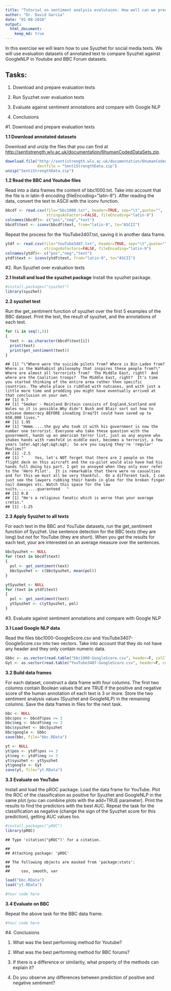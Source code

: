 ```yaml
---
title: "Tutorial on sentiment analysis evalutaion. How well can we predict sentiment in text?"
author: "Dr. David Garcia"
date: "01-08-2018"
output:
  html_document:
    keep_md: true
---
```


In this exercise we will learn how to use Syuzhet for social media texts. We will use evaluation datasets of annotated text to compare Syuzhet against GoogleNLP in Youtube and BBC Forum datasets.


## Tasks:

1. Download and prepare evaluation texts

2. Run Syuzhet over evaluation texts

3. Evaluate against sentiment annotations and compare with Google NLP

4. Conclusions

#1. Download and prepare evaluation texts

**1.1 Download annotated datasets**

Download and unzip the files that you can find at http://sentistrength.wlv.ac.uk/documentation/6humanCodedDataSets.zip. 

```r
download.file("http://sentistrength.wlv.ac.uk/documentation/6humanCodedDataSets.zip", 
              destfile = "SentiStrengthData.zip")
unzip("SentiStrengthData.zip")
```

**1.2 Read the BBC and Youtube files**

Read into a data frames the content of bbc1000.txt. Take into account that the file is in latin-9 encoding (fileEncoding="latin-9"). After reading the data, convert the text to ASCII with the iconv function.


```r
bbcdf <- read.csv(file="bbc1000.txt", header=TRUE, sep="\t",quote="", 
                  stringsAsFactors=FALSE, fileEncoding="latin-9")
colnames(bbcdf)<- c("pos","neg","text")
bbcdf$text <- iconv(bbcdf$text, from="latin-9", to="ASCII")
```

Repeat the process for the YouTube3407.txt, saving it in another data frame.


```r
ytdf <- read.csv(file="YouTube3407.txt", header=TRUE, sep="\t",quote="", 
                 stringsAsFactors=FALSE, fileEncoding="latin-9")
colnames(ytdf)<- c("pos","neg","text")
ytdf$text <- iconv(ytdf$text, from="latin-9", to="ASCII")
```


#2. Run Syuzhet over evaluation texts

**2.1 Install and load the syuzhet package**
Install the syuzhet package. 


```r
#install.packages("syuzhet")
library(syuzhet)
```

**2.2 syuzhet test**

Run the get_sentiment function of syuzhet over the first 5 examples of the BBC dataset. Print the text, the result of syuzhet, and the annotations of each text.


```r
for (i in seq(1,5))
{
  text <- as.character(bbcdf$text[i])
  print(text)
  print(get_sentiment(text))
}
```

```
## [1] "\"Where were the suicide pilots from? Where is Bin Laden from? Where is the Wahhabist philosophy that inspires these people from?\"  Where are almost all terrorists from?  The Middle East, right?  And where are the Coalition troops?  The Middle East, right?  It's time you started thinking of the entire area rather then specific countries. The whole place is riddled with nutcases, and with just a little more time and prodding you might have eventually arrived at that conclusion on your own."
## [1] 0.7
## [1] "Smoker - Mainland Britain consists of England,Scotland and Wales so it is possible.Why didn't Bush and Blair sort out how to achieve democracy BEFORE invading Iraq?It could have saved up to 650,000 lives."
## [1] 1.95
## [1] "Hmmm.....the guy who took it with his government is now the number one terrorist. Everyone who take these question with the government, hands up on american terror list, just as any anyone who shakes hands with rumsfeld in middle east, becomes a terrorist, a few years later.&gt;&gt;&gt;&gt;  So are you saying they're 'regular' Muslims?"
## [1] -2.5
## [1] "     Yes, let's NOT forget that there are 2 people on the flight deck on this aircraft and the co-pilot would also have had his hands full doing his part. I get so annoyed when they only ever refer to the 'Hero Pilot'.  It is remarkable that there were no casualties and for this we must all be very thankful.  On a different tack, I can just see the lawyers rubbing their hands in glee for the broken finger nail damages etc. Watch this space for the law suits.........guaranteed   "
## [1] 0.8
## [1] "He's a religious fanatic which is worse than your average cretin."
## [1] -1.25
```


**2.3 Apply Syuzhet to all texts**

For each text in the BBC and YouTube datasets, run the get_sentiment function of Syuzhet. Use sentence detection for the BBC texts (they are long) but not for YouTube (they are short). When you get the results for each text, your are interested on an average measure over the sentences.


```r
bbcSyuzhet <- NULL
for (text in bbcdf$text)
{
  pol <- get_sentiment(text)
  bbcSyuzhet <- c(bbcSyuzhet, mean(pol))
}

ytSyuzhet <- NULL
for (text in ytdf$text)
{
  pol <- get_sentiment(text)
  ytSyuzhet <- c(ytSyuzhet, pol)
}
```

#3. Evaluate against sentiment annotations and compare with Google NLP

**3.1 Load Google NLP data**

Read the files bbc1000-GoogleScore.csv and YouTube3407-GoogleScore.csv into two vectors. Take into account that they do not have any header and they only contain numeric data.

```r
Gbbc <- as.vector(read.table("bbc1000-GoogleScore.csv", header=F, colClasses = "numeric")$V1)
Gyt <- as.vector(read.table("YouTube3407-GoogleScore.csv", header=F, colClasses = "numeric")$V1)
```


**3.2 Build data frames**

For each dataset, construct a data frame with four columns. The first two columns contain Boolean values that are TRUE if the positive and negative score of the human annotation of each text is 3 or more. Store the two sentiment analysis values (Syuzhet and GoogleNLP) in the remaining columns. Save the data frames in files for the next task.


```r
bbc <- NULL
bbc$pos <- bbcdf$pos >= 3 
bbc$neg <- bbcdf$neg >= 3
bbc$syuzhet <- bbcSyuzhet
bbc$google <- Gbbc
save(bbc, file="bbc.RData")

yt <- NULL
yt$pos <- ytdf$pos >= 3
yt$neg <- ytdf$neg >= 3
yt$syuzhet <- ytSyuzhet
yt$google <- Gyt
save(yt, file="yt.RData")
```


**3.3 Evaluate on YouTube**

Install and load the pROC package. Load the data frame for YouTube. Plot the ROC of the classification as positive for Syuzhet and GoogleNLP in the same plot (you can combine plots with the add=TRUE parameter). Print the results to find the predictors with the best AUC. Repeat the task for the classification as negative (change the sign of the Syuzhet score for this prediction), getting AUC values too.


```r
#install.packages("pROC")
library(pROC)
```

```
## Type 'citation("pROC")' for a citation.
```

```
## 
## Attaching package: 'pROC'
```

```
## The following objects are masked from 'package:stats':
## 
##     cov, smooth, var
```

```r
load("bbc.RData")
load("yt.RData")

#Your code here
```

**3.4 Evaluate on BBC**

Repeat the above task for the BBC data frame.


```r
#Your code here
```

#4. Conclusions

1. What was the best performing method for Youtube?

2. What was the best performing method for BBC forums?

3. If there is a difference or similarity, what property of the methods can explain it?

4. Do you observe any differences between prediction of positive and negative sentiment?
